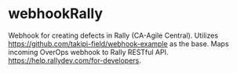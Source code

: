 # webhookRally
Webhook for creating defects in Rally (CA-Agile Central).  Utilizes https://github.com/takipi-field/webhook-example as the base.  Maps incoming OverOps webhook to Rally RESTful API.  https://help.rallydev.com/for-developers.
